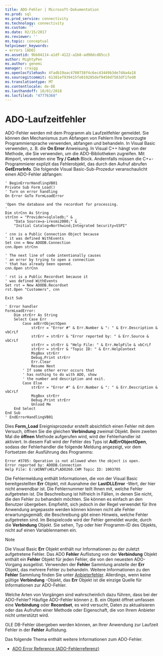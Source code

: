 ```yaml
---
title: ADO-Fehler | Microsoft-Dokumentation
ms.prod: sql
ms.prod_service: connectivity
ms.technology: connectivity
ms.custom: ''
ms.date: 02/15/2017
ms.reviewer: ''
ms.topic: conceptual
helpviewer_keywords:
- errors [ADO]
ms.assetid: 9bb84114-a1df-4122-a1b8-ad98dcd85cc3
author: MightyPen
ms.author: genemi
manager: craigg
ms.openlocfilehash: 4fadb19aac4700738f4c6ec43449b3de7d4a4a18
ms.sourcegitcommit: 61381ef939415fe019285def9450d7583df1fed0
ms.translationtype: MT
ms.contentlocale: de-DE
ms.lasthandoff: 10/01/2018
ms.locfileid: "47776368"
---
```

# <a name="ado-run-time-errors"></a>ADO-Laufzeitfehler
ADO-Fehler werden mit dem Programm als Laufzeitfehler gemeldet. Sie können den Mechanismus zum Abfangen von Fehlern Ihre bevorzugte Programmiersprache verwenden, abfangen und behandeln. In Visual Basic verwenden, z. B. die **On Error** Anweisung. In Visual C++ hängt von der Methode, die Sie verwenden, um die ADO-Bibliotheken zugreifen. Mit #import, verwenden eine **Try / Catch** Block. Andernfalls müssen die C++-Programmierer explizit das Fehlerobjekt, das durch den Aufruf abrufen **GetErrorInfo**. Die folgende Visual Basic-Sub-Prozedur veranschaulicht einen ADO-Fehler abfangen:

```
' BeginErrorHandlingVB01
Private Sub Form_Load()
' Turn on error handling
On Error GoTo FormLoadError

'Open the database and the recordset for processing.
'
Dim strCnn As String
strCnn = "Provider=sqloledb;" & _
    "Data Source=a-iresmi2000;" & _
    "Initial Catalog=Northwind;Integrated Security=SSPI"

' cnn is a Public Connection Object because
' it was defined WithEvents
Set cnn = New ADODB.Connection
cnn.Open strCnn

' The next line of code intentionally causes
' an error by trying to open a connection
' that has already been opened.
cnn.Open strCnn

' rst is a Public Recordset because it
' was defined WithEvents
Set rst = New ADODB.Recordset
rst.Open "Customers", cnn

Exit Sub

' Error handler
FormLoadError:
    Dim strErr As String
    Select Case Err
        Case adErrObjectOpen
            strErr = "Error #" & Err.Number & ": " & Err.Description & vbCrLf
            strErr = strErr & "Error reported by: " & Err.Source & vbCrLf
            strErr = strErr & "Help File: " & Err.HelpFile & vbCrLf
            strErr = strErr & "Topic ID: " & Err.HelpContext
            MsgBox strErr
            Debug.Print strErr
            Err.Clear
            Resume Next
        ' If some other error occurs that
        ' has nothing to do with ADO, show
        ' the number and description and exit.
        Case Else
            strErr = "Error #" & Err.Number & ": " & Err.Description & vbCrLf
            MsgBox strErr
            Debug.Print strErr
            Unload Me
    End Select
End Sub
' EndErrorHandlingVB01
```

 Dies **Form_Load** Ereignisprozedur erstellt absichtlich einen Fehler mit dem Versuch, öffnen Sie die gleichen **Verbindung** zweimal Objekt. Beim zweiten Mal die **öffnen** Methode aufgerufen wird, wird der Fehlerhandler ist aktiviert. In diesem Fall wird der Fehler des Typs ist **AdErrObjectOpen**, sodass der Fehlerhandler die folgende Meldung angezeigt, vor dem Fortsetzen der Ausführung des Programms:

```
Error #3705: Operation is not allowed when the object is open.
Error reported by: ADODB.Connection
Help File: E:\WINNT\HELP\ADO260.CHM Topic ID: 1003705
```

 Die Fehlermeldung enthält Informationen, die von der Visual Basic bereitgestellten **Err** Objekt, mit Ausnahme der **LastDLLError** -Wert, der hier nicht anwendbar ist. Die Fehlernummer teilt Ihnen mit, welche Fehler aufgetreten ist. Die Beschreibung ist hilfreich in Fällen, in denen Sie nicht, die den Fehler zu behandeln möchten. Sie können es einfach an den Benutzer übergeben. Empfiehlt, sich jedoch in der Regel verwendet für Ihre Anwendung angepasste werden können können nicht alle Fehler erwartungsgemäß; die Beschreibung gibt einen Hinweis, welche Fehler aufgetreten sind. Im Beispielcode wird der Fehler gemeldet wurde, durch die **Verbindung** Objekt. Sie sehen, Typ oder hier Programm-ID des Objekts, nicht auf einen Variablennamen ein.

> [!NOTE]
>  Die Visual Basic **Err** Objekt enthält nur Informationen zu der zuletzt aufgetretene Fehler. Das ADO **Fehler** Auflistung von der **Verbindung** Objekt enthält ein **Fehler** Objekt für jeden Fehler, die von den neuesten ADO-Vorgang ausgelöst. Verwenden der **Fehler** Sammlung anstelle der **Err** Objekt, das mehrere Fehler zu behandeln. Weitere Informationen zu den **Fehler** Sammlung finden Sie unter [Anbieterfehler](../../../ado/guide/data/provider-errors.md). Allerdings, wenn keine gültige **Verbindung** -Objekt, das **Err** Objekt ist die einzige Quelle für Informationen zur ADO-Fehler.

 Welche Arten von Vorgängen sind wahrscheinlich dazu führen, dass bei der ADO-Fehler? Häufige ADO-Fehler können z. B. ein Objekt öffnet umfassen eine **Verbindung** oder **Recordset**, es wird versucht, Daten zu aktualisieren oder das Aufrufen einer Methode oder Eigenschaft, die von Ihrem Anbieter nicht unterstützt wird.

 OLE DB-Fehler übergeben werden können, an Ihrer Anwendung zur Laufzeit Fehler in der **Fehler** Auflistung.

 Das folgende Thema enthält weitere Informationen zum ADO-Fehler.

-   [ADO Error Reference (ADO-Fehlerreferenz)](../../../ado/guide/data/ado-error-reference.md)
